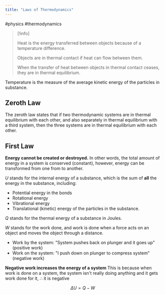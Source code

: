 ```yaml
---
title: "Laws of Thermodynamics"
---
```

#physics #thermodynamics

> [!info]
> 
> Heat is the energy transferred between objects because of a temperature difference. 
> 
> Objects are in thermal contact if heat can flow between them.
> 
> When the transfer of heat between objects in thermal contact ceases, they are in thermal equilibrium.

Temperature is the measure of the average kinetic energy of the particles in substance.

## Zeroth Law
The zeroth law states that if two thermodynamic systems are in thermal equilibrium with each other, and also separately in thermal equilibrium with a third system, then the three systems are in thermal equilibrium with each other.
## First Law
**Energy cannot be created or destroyed.** In other words, the total amount of energy in a system is conserved (constant), however, energy can be transformed from one from to another.

$U$ stands for the internal energy of a substance, which is the sum of **all** the energy in the substance, including:
- Potential energy in the bonds
- Rotational energy
- Vibrational energy
- Translational (kinetic) energy of the particles in the substance.

$Q$ stands for the thermal energy of a substance in Joules.

$W$ stands for the work done, and work is done when a force acts on an object and moves the object through a distance.
- Work by the system: "System pushes back on plunger and it goes up" (positive work) 
- Work on the system: "I push down on plunger to compress system" (negative work)

**Negative work increases the energy of a system**
This is because when work is done on a system, the system isn't really doing anything and it gets work done for it, ∴ it is negative

$$ΔU=Q - W$$
